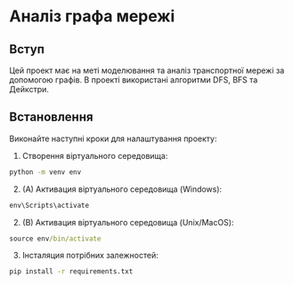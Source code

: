 # Аналіз графа мережі

## Вступ

Цей проект має на меті моделювання та аналіз транспортної мережі за допомогою графів. В проекті використані алгоритми DFS, BFS та Дейкстри.

## Встановлення

Виконайте наступні кроки для налаштування проекту:

1. Створення віртуального середовища:

```cmd
python -m venv env
```

2. (A) Активация віртуального середовища (Windows):

```cmd
env\Scripts\activate
```

2. (B) Активация віртуального середовища (Unix/MacOS):

```cmd
source env/bin/activate
```

3. Інсталяция потрібних залежностей:

```cmd
pip install -r requirements.txt
```
